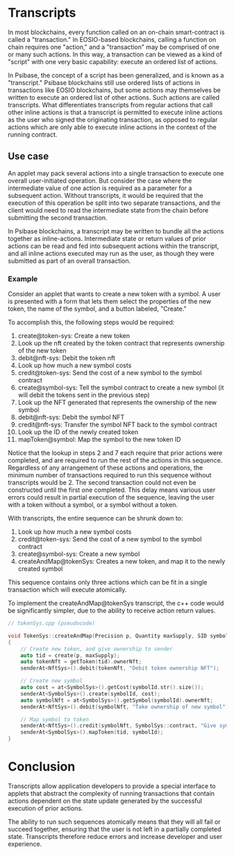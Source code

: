 # Transcripts

In most blockchains, every function called on an on-chain smart-contract is called a "transaction." In EOSIO-based blockchains, calling a function on chain requires one "action," and a "transaction" may be comprised of one or many such actions. In this way, a transaction can be viewed as a kind of "script" with one very basic capability: execute an ordered list of actions.

In Psibase, the concept of a script has been generalized, and is known as a "transcript." Psibase blockchains still use ordered lists of actions in transactions like EOSIO blockchains, but some actions may themselves be written to execute an ordered list of other actions. Such actions are called transcripts. What differentiates transcripts from regular actions that call other inline actions is that a transcript is permitted to execute inline actions as the user who signed the originating transaction, as opposed to regular actions which are only able to execute inline actions in the context of the running contract.

## Use case

An applet may pack several actions into a single transaction to execute one overall user-initiated operation. But consider the case where the intermediate value of one action is required as a parameter for a subsequent action. Without transcripts, it would be required that the execution of this operation be split into two separate transactions, and the client would need to read the intermediate state from the chain before submitting the second transaction.

In Psibase blockchains, a transcript may be written to bundle all the actions together as inline-actions. Intermediate state or return values of prior actions can be read and fed into subsequent actions within the transcript, and all inline actions executed may run as the user, as though they were submitted as part of an overall transaction.

### Example

Consider an applet that wants to create a new token with a symbol. A user is presented with a form that lets them select the properties of the new token, the name of the symbol, and a button labeled, "Create."

To accomplish this, the following steps would be required:
1. create@token-sys: Create a new token
2. Look up the nft created by the token contract that represents ownership of the new token
3. debit@nft-sys: Debit the token nft
4. Look up how much a new symbol costs
5. credit@token-sys: Send the cost of a new symbol to the symbol contract
6. create@symbol-sys: Tell the symbol contract to create a new symbol (it will debit the tokens sent in the previous step)
7. Look up the NFT generated that represents the ownership of the new symbol
8. debit@nft-sys: Debit the symbol NFT
9. credit@nft-sys: Transfer the symbol NFT back to the symbol contract
10. Look up the ID of the newly created token
11. mapToken@symbol: Map the symbol to the new token ID

Notice that the lookup in steps 2 and 7 each require that prior actions were completed, and are required to run the rest of the actions in this sequence. Regardless of any arrangement of these actions and operations, the minimum number of transactions required to run this sequence without transcripts would be 2. The second transaction could not even be constructed until the first one completed. This delay means various user errors could result in partial execution of the sequence, leaving the user with a token without a symbol, or a symbol without a token.

With transcripts, the entire sequence can be shrunk down to:
1. Look up how much a new symbol costs
2. credit@token-sys: Send the cost of a new symbol to the symbol contract
3. create@symbol-sys: Create a new symbol
4. createAndMap@tokenSys: Creates a new token, and map it to the newly created symbol

This sequence contains only three actions which can be fit in a single transaction which will execute atomically. 

To implement the createAndMap@tokenSys transcript, the c++ code would be significantly simpler, due to the ability to receive action return values.

```cpp
// tokenSys.cpp (pseudocode)

void TokenSys::createAndMap(Precision p, Quantity maxSupply, SID symbolId)
{
    // Create new token, and give ownership to sender
    auto tid = create(p, maxSupply);
    auto tokenNft = getToken(tid).ownerNft;
    senderAt<NftSys>().debit(tokenNft, "Debit token ownership NFT");

    // Create new symbol
    auto cost = at<SymbolSys>().getCost(symbolId.str().size());
    senderAt<SymbolSys>().create(symbolId, cost);
    auto symbolNft = at<SymbolSys>().getSymbol(symbolId).ownerNft;
    senderAt<NftSys>().debit(symbolNft, "Take ownership of new symbol");

    // Map symbol to token
    senderAt<NftSys>().credit(symbolNft, SymbolSys::contract, "Give symbol to symbol-sys");
    senderAt<SymbolSys>().mapToken(tid, symbolId);
}

```

# Conclusion

Transcripts allow application developers to provide a special interface to applets that abstract the complexity of running transactions that contain actions dependent on the state update generated by the successful execution of prior actions.

The ability to run such sequences atomically means that they will all fail or succeed together, ensuring that the user is not left in a partially completed state. Transcripts therefore reduce errors and increase developer and user experience.
